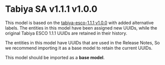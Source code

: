 # Tabiya SA v1.1.1 v1.0.0

This model is based on the [tabiya-esco-1.1.1 v1.0.0](../tabiya-esco-1.1.1%20v1.0.0) with added alternative labels. The entities in this model have been assigned new UUIDs, while the original Tabiya ESCO 1.1.1 UUIDs are retained in their history.

The entities in this model have UUIDs that are used in the Release Notes, So we recommend importing it as a base model to retain the current UUIDs.

This model should be imported as a **base model**.
